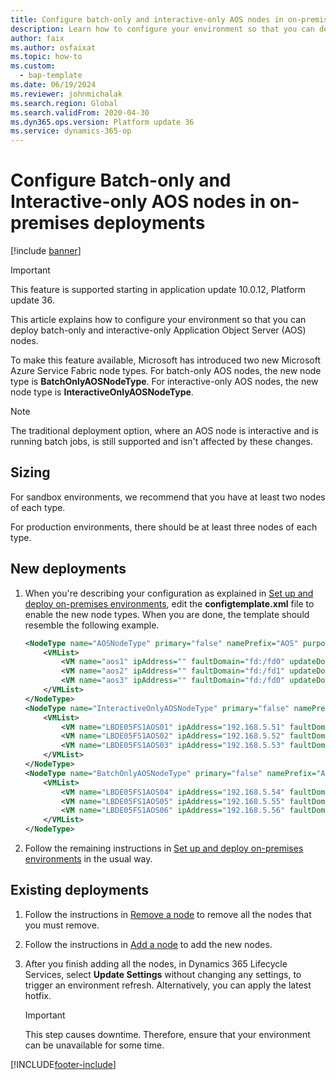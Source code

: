 ```yaml
---
title: Configure batch-only and interactive-only AOS nodes in on-premises deployments
description: Learn how to configure your environment so that you can deploy batch-only and interactive-only AOS nodes for new and existing deployments.
author: faix
ms.author: osfaixat
ms.topic: how-to
ms.custom: 
  - bap-template
ms.date: 06/19/2024
ms.reviewer: johnmichalak
ms.search.region: Global
ms.search.validFrom: 2020-04-30
ms.dyn365.ops.version: Platform update 36 
ms.service: dynamics-365-op
---
```


# Configure Batch-only and Interactive-only AOS nodes in on-premises deployments

[!include [banner](../includes/banner.md)]

> [!IMPORTANT]
> This feature is supported starting in application update 10.0.12, Platform update 36.

This article explains how to configure your environment so that you can deploy batch-only and interactive-only Application Object Server (AOS) nodes.

To make this feature available, Microsoft has introduced two new Microsoft Azure Service Fabric node types. For batch-only AOS nodes, the new node type is **BatchOnlyAOSNodeType**. For interactive-only AOS nodes, the new node type is **InteractiveOnlyAOSNodeType**.

> [!NOTE]
> The traditional deployment option, where an AOS node is interactive and is running batch jobs, is still supported and isn't affected by these changes.

## Sizing

For sandbox environments, we recommend that you have at least two nodes of each type.

For production environments, there should be at least three nodes of each type.

## New deployments

1. When you're describing your configuration as explained in [Set up and deploy on-premises environments](./setup-deploy-on-premises-latest.md#describeconfig), edit the **configtemplate.xml** file to enable the new node types. When you are done, the template should resemble the following example.

    ```xml
    <NodeType name="AOSNodeType" primary="false" namePrefix="AOS" purpose="AOS" disabled="true">
        <VMList>
            <VM name="aos1" ipAddress="" faultDomain="fd:/fd0" updateDomain="ud0" hasSSIS="false" />
            <VM name="aos2" ipAddress="" faultDomain="fd:/fd1" updateDomain="ud1" hasSSIS="false" />
            <VM name="aos3" ipAddress="" faultDomain="fd:/fd0" updateDomain="ud2" hasSSIS="false" />
        </VMList>
    </NodeType>
    <NodeType name="InteractiveOnlyAOSNodeType" primary="false" namePrefix="AOS" purpose="AOS" disabled="false">
        <VMList>
            <VM name="LBDE05FS1AOS01" ipAddress="192.168.5.51" faultDomain="fd:/fd0" updateDomain="ud0" hasSSIS="false" />
            <VM name="LBDE05FS1AOS02" ipAddress="192.168.5.52" faultDomain="fd:/fd1" updateDomain="ud1" hasSSIS="false" />
            <VM name="LBDE05FS1AOS03" ipAddress="192.168.5.53" faultDomain="fd:/fd0" updateDomain="ud2" hasSSIS="false" />
        </VMList>
    </NodeType>
    <NodeType name="BatchOnlyAOSNodeType" primary="false" namePrefix="AOS" purpose="AOS" disabled="false">
        <VMList>
            <VM name="LBDE05FS1AOS04" ipAddress="192.168.5.54" faultDomain="fd:/fd0" updateDomain="ud0" hasSSIS="false" />
            <VM name="LBDE05FS1AOS05" ipAddress="192.168.5.55" faultDomain="fd:/fd1" updateDomain="ud1" hasSSIS="false" />
            <VM name="LBDE05FS1AOS06" ipAddress="192.168.5.56" faultDomain="fd:/fd0" updateDomain="ud2" hasSSIS="false" />
        </VMList>
    </NodeType>
    ```

2. Follow the remaining instructions in [Set up and deploy on-premises environments](./setup-deploy-on-premises-latest.md#describeconfig) in the usual way.

## Existing deployments

1. Follow the instructions in [Remove a node](.\onprem-add-remove-node.md#remove-a-node) to remove all the nodes that you must remove.
1. Follow the instructions in [Add a node](.\onprem-add-remove-node.md#add-a-node) to add the new nodes.
1. After you finish adding all the nodes, in Dynamics 365 Lifecycle Services, select **Update Settings** without changing any settings, to trigger an environment refresh. Alternatively, you can apply the latest hotfix.

    > [!IMPORTANT]
    > This step causes downtime. Therefore, ensure that your environment can be unavailable for some time. 

[!INCLUDE[footer-include](../../../includes/footer-banner.md)]
